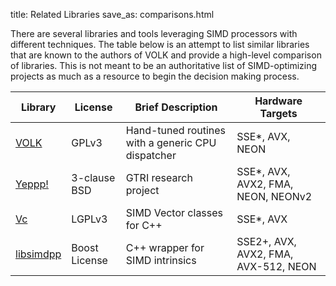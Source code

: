 title: Related Libraries
save_as: comparisons.html

There are several libraries and tools leveraging SIMD processors with different
techniques. The table below is an attempt to list similar libraries that are
known to the authors of VOLK and provide a high-level comparison of libraries.
This is not meant to be an authoritative list of SIMD-optimizing projects as
much as a resource to begin the decision making process.

| Library | License | Brief Description | Hardware Targets
|---------|---------|-------------------|------------------
| [VOLK](http://libvolk.org) | GPLv3 | Hand-tuned routines with a generic CPU dispatcher | SSE*, AVX, NEON
| [Yeppp!](http://www.yeppp.info) | 3-clause BSD | GTRI research project | SSE*, AVX, AVX2, FMA, NEON, NEONv2
| [Vc](https://compeng.uni-frankfurt.de/index.php?id=vc) | LGPLv3 | SIMD Vector classes for C++ | SSE*, AVX
| [libsimdpp](https://github.com/p12tic/libsimdpp/wiki) | Boost License | C++ wrapper for SIMD intrinsics | SSE2+, AVX, AVX2, FMA, AVX-512, NEON
